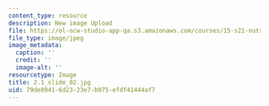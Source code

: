 ```yaml
---
content_type: resource
description: New image Upload
file: https://ol-ocw-studio-app-qa.s3.amazonaws.com/courses/15-s21-nuts-and-bolts-of-business-plans-january-iap-2014/79de89416d2323e7b075efdf41444af7_2.1_slide_02.jpg
file_type: image/jpeg
image_metadata:
  caption: ''
  credit: ''
  image-alt: ''
resourcetype: Image
title: 2.1_slide_02.jpg
uid: 79de8941-6d23-23e7-b075-efdf41444af7
---
```

